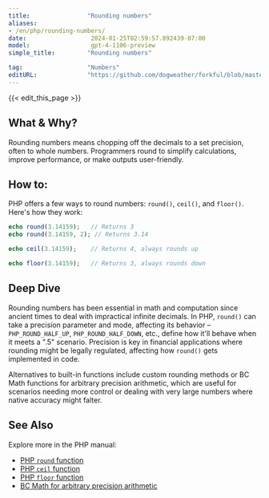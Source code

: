 ```yaml
---
title:                "Rounding numbers"
aliases:
- /en/php/rounding-numbers/
date:                  2024-01-25T02:59:57.892439-07:00
model:                 gpt-4-1106-preview
simple_title:         "Rounding numbers"

tag:                  "Numbers"
editURL:              "https://github.com/dogweather/forkful/blob/master/content/en/php/rounding-numbers.md"
---
```


{{< edit_this_page >}}

## What & Why?
Rounding numbers means chopping off the decimals to a set precision, often to whole numbers. Programmers round to simplify calculations, improve performance, or make outputs user-friendly.

## How to:
PHP offers a few ways to round numbers: `round()`, `ceil()`, and `floor()`. Here's how they work:

```php
echo round(3.14159);   // Returns 3
echo round(3.14159, 2); // Returns 3.14

echo ceil(3.14159);    // Returns 4, always rounds up

echo floor(3.14159);   // Returns 3, always rounds down
```

## Deep Dive
Rounding numbers has been essential in math and computation since ancient times to deal with impractical infinite decimals. In PHP, `round()` can take a precision parameter and mode, affecting its behavior – `PHP_ROUND_HALF_UP`, `PHP_ROUND_HALF_DOWN`, etc., define how it'll behave when it meets a ".5" scenario. Precision is key in financial applications where rounding might be legally regulated, affecting how `round()` gets implemented in code.

Alternatives to built-in functions include custom rounding methods or BC Math functions for arbitrary precision arithmetic, which are useful for scenarios needing more control or dealing with very large numbers where native accuracy might falter.

## See Also
Explore more in the PHP manual:
- [PHP `round` function](https://php.net/manual/en/function.round.php)
- [PHP `ceil` function](https://php.net/manual/en/function.ceil.php)
- [PHP `floor` function](https://php.net/manual/en/function.floor.php)
- [BC Math for arbitrary precision arithmetic](https://php.net/manual/en/book.bc.php)
